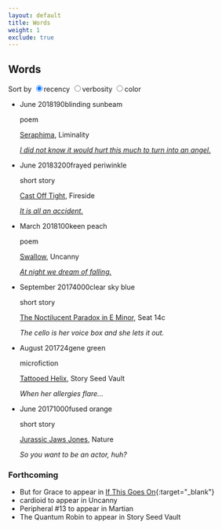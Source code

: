 ```yaml
---
layout: default
title: Words
weight: 1
exclude: true
---
```


Words
-------

Sort by <input type="radio" name="sort" class="radio" id="recency" checked><label for='recency' onclick='sortdate();'>recency</label>
<input type="radio" name="sort" id='verbosity' class="radio"><label for='verbosity' onclick='sortwc();'>verbosity</label>
<input type="radio" name="sort" id='wavelength' class="radio"><label for='wavelength' onclick='sortcolor();'>color</label>



<script>

function sortUsingNestedText(parent, childSelector, keySelector,isdate) {
    var items = parent.children(childSelector).sort(function(a, b) {
    	if(isdate){
    		var vA = $(keySelector, a).attr('id');
        var vB = $(keySelector, b).attr('id');
    	} else {
        var vA = parseInt($(keySelector, a).text());
        var vB = parseInt($(keySelector, b).text());
    }
        return (vA > vB) ? -1 : (vA < vB) ? 1 : 0;
      
    });
    parent.append(items);
}


function sortwc(){
sortUsingNestedText($('#timeline'),"li","span.wc",false);
  $('.date').css("visibility", "hidden");
  $('.wc').css("visibility", "visible");
  $('.color').css("visibility", "hidden");
  $('.content').removeAttr('style');
  $("a").removeAttr('style');
}
function sortdate(){
sortUsingNestedText($('#timeline'),"li","span.date",true);
  $('.wc').css("visibility", "hidden");
  $('.date').css("visibility", "visible");
  $('.color').css("visibility", "hidden");
  $('.content').removeAttr('style');
  $("a").removeAttr('style');
}

function sortcolor(){
sortUsingNestedText($('#timeline'),"li","span.color",true);
  $('.date').css("visibility", "hidden");
  $('.wc').css("visibility", "hidden");
  $('.date').css("visibility", "hidden");
  $('.color').css("visibility", "visible");
  $('.color').each(function() {
    var bgcolor=this.id.split("color")[1];
    $(this).css("text-decoration", "underline #" + bgcolor);
    $(this).siblings("div").css("background-color", "#" + bgcolor);
    //$(this).css("background-color","#" + bgcolor);
    if($(this).hasClass("colordark")){
      console.log("colordark");
      $(this).siblings("div").css("color", "#000");
      $(this).siblings("div").find("a").css("color", "#000");
    } else{
      $(this).siblings("div").css("color", "#fff");
      $(this).siblings("div").find("a").css("color", "#fff");
    }
    
});
  
  $('.wc').css("visibility", "hidden");
}
</script>

<ul id='timeline'>
<li class='work'>
<span class='date' id='2018-06-29'>June 2018</span><span class='wc'>190</span><span class='color colordark' id="550colorFFE600">blinding sunbeam</span>
<span class='circle'></span>
<div class='content'>
<p style="visibility: visible;">
poem
</p>
<span class='title'><a href="http://www.liminalitypoetry.com/issue-16-summer-2018/seraphima/" target="_blank">Seraphima</a>, Liminality</span>
<p><em><a href="notes/seraphima">I did not know it would hurt this much to turn into an angel.</a></em></p>
</div>
</li>


<li class='work'>
<span class='date' id='2018-06-19'>June 2018</span><span class='wc'>3200</span><span class="color colordark" id="405color8484ff">frayed periwinkle</span>
<span class='circle'></span>
<div class='content'>
<p style="visibility: visible;">
short story
</p>
<span class='title'><a href="https://firesidefiction.com/cast-off-tight" target="_blank">Cast Off Tight</a>, Fireside</span>
<p><em><a href="notes/castofftight">It is all an accident.</a></em></p>
</div>
</li>


<li class='work'>
<span class='date' id='2018-03'>March 2018</span><span class='wc'>100</span><span class='color colordark' id="540colorFECC99">keen peach</span>
<span class='circle'></span>
<div class='content'>
<p style="visibility: visible;">
poem
</p>
<span class='title'><a href="https://uncannymagazine.com/article/swallow/" target="_blank">Swallow</a>, Uncanny</span>
<p><em><a href="notes/swallow">At night we dream of falling.</a></em></p>
</div>
</li>

<li class='work'>
<span class='date' id='2017-09'>September 2017</span><span class='wc'>4000</span><span class='color colordark' id="422color32cbff">clear sky blue</span>
<span class='circle'></span>
<div class='content'>
<p style="visibility: visible;">
short story
</p>
<span class='title'><a href="https://seat14c.com/future_ideas/15F" target="_blank">The Noctilucent Paradox in E Minor</a>, Seat 14c</span>
<p><em>The cello is her voice box and she lets it out.</em></p>
</div>
</li>


<li class='work'>
<span class='date' id='2017-08'>August 2017</span><span class='wc'>24</span><span class='color colordark' id="532color66b266">gene green</span>
<span class='circle'></span>
<div class='content'>
<p style="visibility: visible;">
microfiction
</p>
<span class='title'><a href="https://storyseedvault.com/2017/08/16/46/" target="_blank">Tattooed Helix</a>, Story Seed Vault</span>
<p><em>When her allergies flare...</em></p>
</div>
</li>

<li class='work'>
<span class='date' id='2017-06'>June 2017</span><span class='wc'>1000</span><span class='color colordark' id="600colorFF9900">fused orange</span>
<span class='circle'></span>
<div class='content'>
<p style="visibility: visible;">
short story
</p>
<span class='title'><a href="https://www.nature.com/nature/journal/v546/n7660/full/546696a.html" target="_blank">Jurassic Jaws Jones</a>, Nature</span>
<p><em>So you want to be an actor, huh?</em></p>
</div>
</li>

</ul>


### Forthcoming

* But for Grace to appear in [If This Goes On](https://www.kickstarter.com/projects/1022337672/if-this-goes-on-political-sf-anthology){:target="_blank"}
* cardioid to appear in Uncanny<br>
* Peripheral #13 to appear in Martian<br>
* The Quantum Robin to appear in Story Seed Vault<br>
